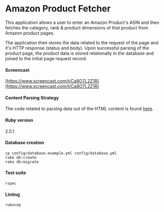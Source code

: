 # Amazon Product Fetcher

This application allows a user to enter an Amazon Product's ASIN and then fetches the category, rank & product dimensions of that product from Amazon product pages.

The application then stores the data related to the request of the page and it's HTTP response (status and body). Upon successful parsing of the product page, the product data is stored relationally in the database and joined to the initial page request record.

#### Screencast

[https://www.screencast.com/t/Ca8O7L2Z1R](https://www.screencast.com/t/Ca8O7L2Z1R)

#### Content Parsing Strategy

The code related to parsing data out of the HTML content is found [here](https://github.com/alkema-ca/amazon_product/tree/master/app/integrations/amazon).

#### Ruby version

2.5.1

#### Database creation

```
cp config/database.example.yml config/database.yml
rake db:create
rake db:migrate
```

#### Test suite

```
rspec
```

#### Linting

```
rubocop
```
